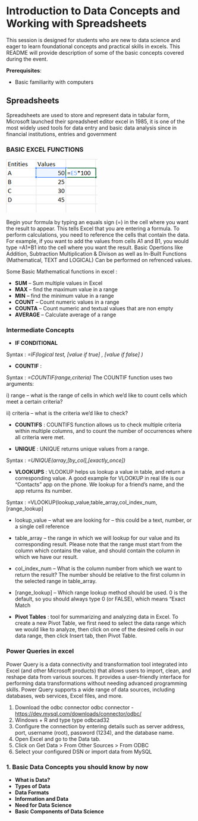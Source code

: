 # Introduction to Data Concepts and Working with Spreadsheets

 This session is designed for students who are new to data science and eager to learn foundational concepts and practical skills in excels. This README will provide description of some of the basic concepts covered during the event. 

**Prerequisites**:
- Basic familiarity with computers


## Spreadsheets 
Spreadsheets are used to store and represent data in tabular form, Microsoft launched their spreadsheet editor excel in 1985, it is one of the most widely used tools for data entry and basic data analysis since in financial institutions, entries and government 

### BASIC EXCEL FUNCTIONS 
![formula-representation](images\image.png)

Begin your formula by typing an equals sign (=) in the cell where you want the result to appear. This tells Excel that you are entering a formula.
To perform calculations, you need to reference the cells that contain the data. For example, if you want to add the values from cells A1 and B1, you would type =A1+B1 into the cell where you want the result.
Basic Opertions like Addition, Subtraction Multiplication & Divison as well as In-Built Functions (Mathematical, TEXT and LOGICAL) Can be performed on refrenced values. 

Some Basic Mathematical functions in excel : 

- **SUM** – Sum multiple values in Excel
- **MAX** – find the maximum value in a range
- **MIN** – find the minimum value in a range
- **COUNT** – Count numeric values in a range
- **COUNTA** – Count numeric and textual values that are non    empty 
- **AVERAGE** – Calculate average of a range

### Intermediate Concepts
- **IF CONDITIONAL** 

Syntax  :      *=IF(logical test,  [value if true]  ,  [value if false]  )*

- **COUNTIF** :

Syntax : *=COUNTIF(range,criteria)*
The COUNTIF function uses two arguments:

i) range – what is the range of cells in which we’d like to count cells which meet a certain criteria?

ii) criteria – what is the criteria we’d like to check?

- **COUNTIFS** : COUNTIFS function allows us to check multiple criteria within multiple columns, and to count the number of occurrences where all criteria were met.

- **UNIQUE** : UNIQUE returns unique values from a range.

Syntax : *=UNIQUE(array,[by_col],[exactly_once])*

- **VLOOKUPS** : VLOOKUP helps us lookup a value in table, and return a corresponding value.
A good example for VLOOKUP in real life is our “Contacts” app on the phone. We lookup for a friend’s name, and the app returns its number. 

Syntax : =VLOOKUP(lookup_value,table_array,col_index_num,[range_lookup]

- lookup_value – what we are looking for – this could be a text, number, or a single cell reference
- table_array – the range in which we will lookup for our value and its corresponding result. Please note that the range must start from the column which contains the value, and should contain the column in which we have our result.
-  col_index_num – What is the column number from which we want to return the result? The number should be relative to the first column in the selected range in table_array.
- [range_lookup] – Which range lookup method should be used. 0 is the default, so you should always type 0 (or FALSE), which means “Exact Match
 
 - **Pivot Tables** : tool for summarizing and analyzing data in Excel.
To create a new Pivot Table, we first need to select the data range which we would like to analyze, then click on one of the desired cells in our data range, then click Insert tab, then Pivot Table.

### Power Queries in excel 

Power Query is a data connectivity and transformation tool integrated into Excel (and other Microsoft products) that allows users to import, clean, and reshape data from various sources. It provides a user-friendly interface for performing data transformations without needing advanced programming skills. Power Query supports a wide range of data sources, including databases, web services, Excel files, and more.

1) Download the odbc connector 
odbc connector - https://dev.mysql.com/downloads/connector/odbc/
2) Windows + R and type  type odbcad32 
3) Configure the connection by entering details such as server address, port, username (root), password (1234), and the database name.
4) Open Excel and go to the Data tab.
5) Click on Get Data > From Other Sources > From ODBC
6) Select your configured DSN or import data from MySQL 



### 1. Basic Data Concepts you should know by now 
- **What is Data?**
- **Types of Data**
- **Data Formats**
- **Information and Data**
- **Need for Data Science**
- **Basic Components of Data Science**









